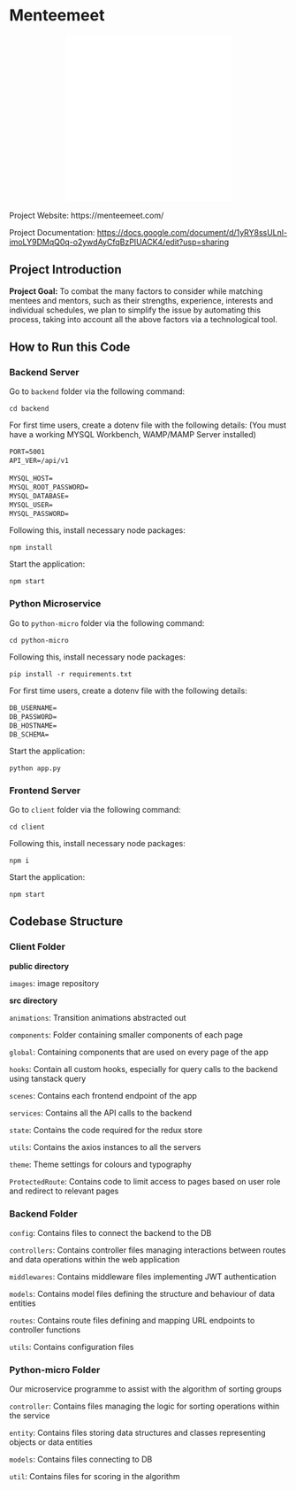 # Menteemeet
<p align="center">
  <img height="300px" src="client/public/images/global/menteemeet (1).png" />
</p>
Project Website: https://menteemeet.com/

Project Documentation: https://docs.google.com/document/d/1yRY8ssULnl-imoLY9DMqQ0q-o2ywdAyCfqBzPIUACK4/edit?usp=sharing

## Project Introduction

**Project Goal:** To combat the many factors to consider while matching mentees and mentors, such as their strengths, experience, interests and individual schedules,
 we plan to simplify the issue by automating this process, taking into account all the above factors via a technological tool.

 ## How to Run this Code

 ### Backend Server ###

Go to `backend` folder via the following command:

```
cd backend
```
For first time users, create a dotenv file with the following details:
(You must have a working MYSQL Workbench, WAMP/MAMP Server installed)
```
PORT=5001
API_VER=/api/v1

MYSQL_HOST=
MYSQL_ROOT_PASSWORD=
MYSQL_DATABASE=
MYSQL_USER=
MYSQL_PASSWORD=
```

Following this, install necessary node packages:

```
npm install
```

Start the application:

```
npm start
```

### Python Microservice ###

Go to `python-micro` folder via the following command:

```
cd python-micro
```

Following this, install necessary node packages:

```
pip install -r requirements.txt
```

For first time users, create a dotenv file with the following details:
```
DB_USERNAME=
DB_PASSWORD= 
DB_HOSTNAME=
DB_SCHEMA=
```
Start the application:

```
python app.py
```

### Frontend Server ###

Go to `client` folder via the following command:

```
cd client
```

Following this, install necessary node packages:

```
npm i
```

Start the application:

```
npm start
```


## Codebase Structure

### Client Folder

**public directory**

`images`: image repository


**src directory**

`animations`: Transition animations abstracted out

`components`: Folder containing smaller components of each page

`global`: Containing components that are used on every page of the app

`hooks`: Contain all custom hooks, especially for query calls to the backend using tanstack query

`scenes`: Contains each frontend endpoint of the app

`services`: Contains all the API calls to the backend

`state`: Contains the code required for the redux store

`utils`: Contains the axios instances to all the servers

`theme`: Theme settings for colours and typography

`ProtectedRoute`: Contains code to limit access to pages based on user role and redirect to relevant pages


### Backend Folder

`config`: Contains files to connect the backend to the DB

`controllers`: Contains controller files managing interactions between routes and data operations within the web application

`middlewares`: Contains middleware files implementing JWT authentication

`models`: Contains model files defining the structure and behaviour of data entities

`routes`: Contains route files defining and mapping URL endpoints to controller functions

`utils`: Contains configuration files

### Python-micro Folder

Our microservice programme to assist with the algorithm of sorting groups

`controller`: Contains files managing the logic for sorting operations within the service

`entity`: Contains files storing data structures and classes representing objects or data entities

`models`: Contains files connecting to DB

`util`: Contains files for scoring in the algorithm








